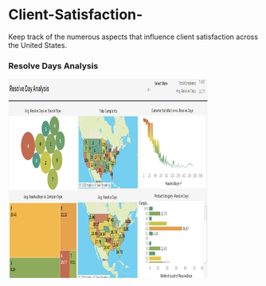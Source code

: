 # Client-Satisfaction-
Keep track of the numerous aspects that influence client satisfaction across the United States.

### Resolve Days Analysis
<img src="Images/Resolve Days.png?raw=true"
     width="400" 
     height="400"/> 
